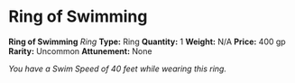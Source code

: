 # Ring of Swimming

**Ring of Swimming**
_Ring_
**Type:** Ring
**Quantity:** 1
**Weight:** N/A
**Price:** 400 gp
**Rarity:** Uncommon
**Attunement:** None

*You have a Swim Speed of 40 feet while wearing this ring.*